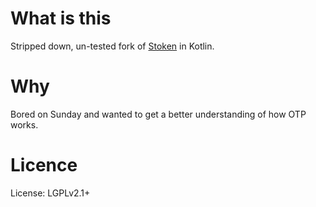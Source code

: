 # What is this

Stripped down, un-tested fork of [Stoken](https://github.com/cernekee/stoken) in Kotlin.

# Why

Bored on Sunday and wanted to get a better understanding of how OTP works.

# Licence

License: LGPLv2.1+
